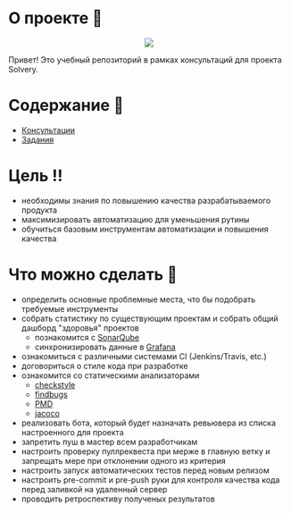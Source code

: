 # О проекте 📖

<p align="center">
<img src="https://images.unsplash.com/photo-1484417894907-623942c8ee29?ixid=MnwxMjA3fDB8MHxwaG90by1wYWdlfHx8fGVufDB8fHx8&ixlib=rb-1.2.1&auto=format&fit=crop&w=2689&q=80&auto=format&fit=crop&w=2772"/>
</p>

Привет! Это учебный репозиторий в рамках консультаций для проекта Solvery.

# Содержание 📜

- [Консультации](doc/meetups/README.md)
- [Задания](doc/tasks/README.md)

# Цель ‼️

- необходимы знания по повышению качества разрабатываемого продукта
- максимизировать автоматизацию для уменьшения рутины
- обучиться базовым инструментам автоматизации и повышения качества

# Что можно сделать 🔑

- определить основные проблемные места, что бы подобрать требуемые инструменты
- собрать статистику по существующим проектам и собрать общий дашборд "здоровья" проектов
    - познакомится с [SonarQube](https://www.sonarqube.org)
    - синхронизировать данные в [Grafana](https://grafana.com)
- ознакомиться с различными системами CI (Jenkins/Travis, etc.)
- договориться о стиле кода при разработке
- ознакомится со статическими анализаторами
    - [checkstyle](https://checkstyle.sourceforge.io)
    - [findbugs](http://findbugs.sourceforge.net)
    - [PMD](https://pmd.github.io)
    - [jacoco](https://github.com/jacoco/jacoco)
- реализовать бота, который будет назначать ревьювера из списка настроенного для проекта
- запретить пуш в мастер всем разработчикам
- настроить проверку пуллреквеста при мерже в главную ветку и запрещать мере при отклонении одного из критерия
- настроить запуск автоматических тестов перед новым релизом
- настроить pre-commit и pre-push руки для контроля качества кода перед заливкой на удаленный сервер
- проводить ретроспективу полученых результатов